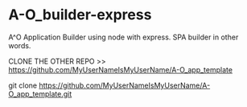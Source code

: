 # A-O_builder-express
A^O Application Builder using node with express. SPA builder in other words.

CLONE THE OTHER REPO >> 
https://github.com/MyUserNameIsMyUserName/A-O_app_template

git clone https://github.com/MyUserNameIsMyUserName/A-O_app_template.git
